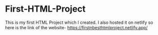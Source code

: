 # First-HTML-Project
This is my first HTML Project which I created.
I also hosted it on netlify so here is the link of the website- 
https://firstnbesthtmlproject.netlify.app/
